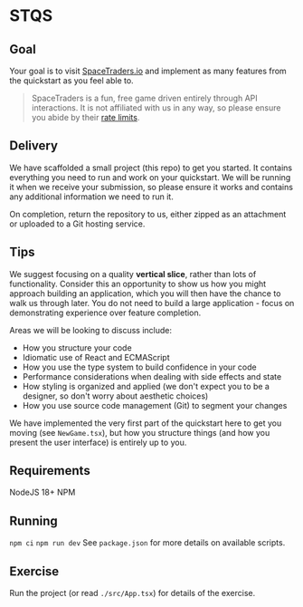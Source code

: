 # STQS

## Goal
Your goal is to visit [SpaceTraders.io](https://docs.spacetraders.io/quickstart/new-game) and implement as many features from the quickstart as you feel able to.

> SpaceTraders is a fun, free game driven entirely through API interactions. It is not affiliated with us in any way, so please ensure you abide by their [rate limits](https://docs.spacetraders.io/api-guide/rate-limits).
## Delivery
We have scaffolded a small project (this repo) to get you started. It contains everything you need to run and work on your quickstart. We will be running it when we receive your submission, so please ensure it works and contains any additional information we need to run it.

On completion, return the repository to us, either zipped as an attachment or uploaded to a Git hosting service.

## Tips
We suggest focusing on a quality **vertical slice**, rather than lots of functionality. Consider this an opportunity to show us how you might approach building an application, which you will then have the chance to walk us through later. You do not need to build a large application - focus on demonstrating experience over feature completion.

Areas we will be looking to discuss include:
- How you structure your code
- Idiomatic use of React and ECMAScript
- How you use the type system to build confidence in your code
- Performance considerations when dealing with side effects and state
- How styling is organized and applied (we don't expect you to be a designer, so don't worry about aesthetic choices)
- How you use source code management (Git) to segment your changes

We have implemented the very first part of the quickstart here to get you moving (see `NewGame.tsx`), but how you structure things (and how you present the user interface) is entirely up to you.

## Requirements

NodeJS 18+
NPM

## Running

`npm ci`
`npm run dev`
See `package.json` for more details on available scripts.

## Exercise

Run the project (or read `./src/App.tsx`) for details of the exercise.